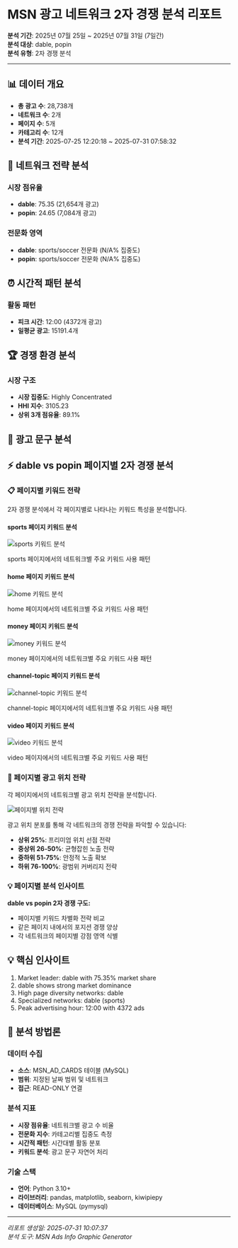 # MSN 광고 네트워크 2자 경쟁 분석 리포트

**분석 기간**: 2025년 07월 25일 ~ 2025년 07월 31일 (7일간)  
**분석 대상**: dable, popin  
**분석 유형**: 2자 경쟁 분석  

---

## 📊 데이터 개요

- **총 광고 수**: 28,738개
- **네트워크 수**: 2개  
- **페이지 수**: 5개
- **카테고리 수**: 12개
- **분석 기간**: 2025-07-25 12:20:18 ~ 2025-07-31 07:58:32

## 🎯 네트워크 전략 분석

### 시장 점유율
- **dable**: 75.35 (21,654개 광고)
- **popin**: 24.65 (7,084개 광고)

### 전문화 영역
- **dable**: sports/soccer 전문화 (N/A% 집중도)
- **popin**: sports/soccer 전문화 (N/A% 집중도)

## ⏰ 시간적 패턴 분석

### 활동 패턴
- **피크 시간**: 12:00 (4372개 광고)
- **일평균 광고**: 15191.4개

## 🏆 경쟁 환경 분석

### 시장 구조
- **시장 집중도**: Highly Concentrated
- **HHI 지수**: 3105.23
- **상위 3개 점유율**: 89.1%

## 📝 광고 문구 분석


## ⚡ dable vs popin 페이지별 2자 경쟁 분석

### 📋 페이지별 키워드 전략

2자 경쟁 분석에서 각 페이지별로 나타나는 키워드 특성을 분석합니다.

#### sports 페이지 키워드 분석

![sports 키워드 분석](images/page_keywords_sports_dable-popin_2025-07-25_2025-07-31.png)

sports 페이지에서의 네트워크별 주요 키워드 사용 패턴

#### home 페이지 키워드 분석

![home 키워드 분석](images/page_keywords_home_dable-popin_2025-07-25_2025-07-31.png)

home 페이지에서의 네트워크별 주요 키워드 사용 패턴

#### money 페이지 키워드 분석

![money 키워드 분석](images/page_keywords_money_dable-popin_2025-07-25_2025-07-31.png)

money 페이지에서의 네트워크별 주요 키워드 사용 패턴

#### channel-topic 페이지 키워드 분석

![channel-topic 키워드 분석](images/page_keywords_channel-topic_dable-popin_2025-07-25_2025-07-31.png)

channel-topic 페이지에서의 네트워크별 주요 키워드 사용 패턴

#### video 페이지 키워드 분석

![video 키워드 분석](images/page_keywords_video_dable-popin_2025-07-25_2025-07-31.png)

video 페이지에서의 네트워크별 주요 키워드 사용 패턴

### 📍 페이지별 광고 위치 전략

각 페이지에서의 네트워크별 광고 위치 전략을 분석합니다.

![페이지별 위치 전략](images/page_position_strategies_dable_2025-07-25_2025-07-31.png)

광고 위치 분포를 통해 각 네트워크의 경쟁 전략을 파악할 수 있습니다:
- **상위 25%**: 프리미엄 위치 선점 전략
- **중상위 26-50%**: 균형잡힌 노출 전략
- **중하위 51-75%**: 안정적 노출 확보
- **하위 76-100%**: 광범위 커버리지 전략

### 💡 페이지별 분석 인사이트

**dable vs popin 2자 경쟁 구도:**
- 페이지별 키워드 차별화 전략 비교
- 같은 페이지 내에서의 포지션 경쟁 양상
- 각 네트워크의 페이지별 강점 영역 식별

## 💡 핵심 인사이트

1. Market leader: dable with 75.35% market share
2. dable shows strong market dominance
3. High page diversity networks: dable
4. Specialized networks: dable (sports)
5. Peak advertising hour: 12:00 with 4372 ads

## 🔬 분석 방법론

### 데이터 수집
- **소스**: MSN_AD_CARDS 테이블 (MySQL)
- **범위**: 지정된 날짜 범위 및 네트워크
- **접근**: READ-ONLY 연결

### 분석 지표
- **시장 점유율**: 네트워크별 광고 수 비율
- **전문화 지수**: 카테고리별 집중도 측정
- **시간적 패턴**: 시간대별 활동 분포
- **키워드 분석**: 광고 문구 자연어 처리

### 기술 스택
- **언어**: Python 3.10+
- **라이브러리**: pandas, matplotlib, seaborn, kiwipiepy
- **데이터베이스**: MySQL (pymysql)

---

*리포트 생성일: 2025-07-31 10:07:37*  
*분석 도구: MSN Ads Info Graphic Generator*  
